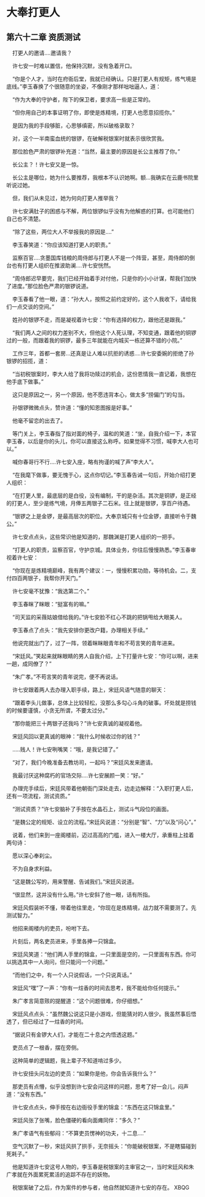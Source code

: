 # 大奉打更人 
 ## 第六十二章 资质测试
     打更人的邀请....邀请我？

    许七安一时难以置信，他保持沉默，没有急着开口。

    “你是个人才，当时在府衙后堂，我就已经确认。只是打更人有规矩，练气境是底线。”李玉春换了个很随意的坐姿，不像刚才那样咄咄逼人，道：

    “作为大奉的守护者，陛下的保卫者，要求高一些是正常的。

    “但你用自己的本事证明了你，即使是炼精境，打更人也愿意招揽你。”

    是因为我的手段够脏，心思够缜密，所以破格录取？

    对，这个一半南蛮血统的银锣，在破解税银案时就表示很欣赏我。

    那位脸色严肃的银锣补充道：“当然，最主要的原因是长公主推荐了你。”

    长公主？！许七安又是一惊。

    长公主是哪位，她为什么要推荐，我根本不认识她啊。额...我确实在云鹿书院里听说过她。

    但，我们从未见过，她为何向打更人推举我？

    许七安满肚子的困惑与不解，两位银锣似乎没有为他解惑的打算。也可能他们自己也不清楚。

    “除了这些，两位大人不举报我的原因是....”

    李玉春笑道：“你应该知道打更人的职责。”

    监察百官....贪墨国库钱粮的周侍郎与打更人不是一个阵营，甚至，周侍郎的倒台也有打更人组织在推波助澜....许七安恍然。

    “周侍郎迟早要完，我们已经开始着手对付他，只是你的小小计谋，帮我们加快了进度。”那位脸色严肃的银锣说道。

    李玉春看了他一眼，道：“孙大人，按照之前约定好的，这个人我收下，请给我们一点交谈的空间。”

    姓孙的银锣不走，而是凝视着许七安：“你有选择的权力，跟他还是跟我。”

    “我们两人之间的权力差别不大，但他这个人死认理，不知变通，跟着他的铜锣过的一般，而跟着我的铜锣，最多三年就能在内城买一栋还算不错的小院。”

    工作三年，首都一套房...还真是让人难以抗拒的诱惑....许七安委婉的拒绝了孙银锣的招揽，道：

    “当初税银案时，李大人给了我将功赎过的机会，这份恩情我一直记着，我想在他手底下做事。”

    这只是原因之一，另一个原因，他不愿违背本心，做太多“捞偏门”的勾当。

    孙银锣微微点头，赞许道：“懂的知恩图报是好事。”

    他毫不留恋的出去了。

    等门关上，李玉春指了指对面的椅子，温和的笑道：“坐，自我介绍一下，本官李玉春，以后是你的头儿，你可以直接这么称呼。如果觉得不习惯，喊李大人也可以。”

    喊你春哥行不行....许七安入座，略有拘谨的喊了声“李大人”。

    “在我麾下做事，要无愧于心，这点你切记。”李玉春告诫一句后，开始介绍打更人组织：

    “在打更人里，最底层的是白役，没有编制，干的是杂活。其次是铜锣，是正经的打更人，至少是练气境，月俸五两银子二石米。往上就是银锣，享百户待遇。

    “银锣之上是金锣，是最高层次的职位。大奉京城只有十位金锣，直接听令于魏公。”

    许七安点点头，这些常识他是知道的，那魏渊是打更人组织的一把手。

    “打更人的职责，监察百官，守护京城。具体业务，你往后慢慢熟悉。”李玉春审视着许七安：

    “你现在是炼精境巅峰，我有两个建议：一，慢慢积累功勋，等待机会。二，支付四百两银子，我帮你开天门。”

    许七安毫不犹豫：“我选第二个。”

    李玉春眯了眯眼：“挺富有的嘛。”

    “司天监的采薇姑娘借给我的。”许七安脸不红心不跳的把锅甩给大眼美人。

    李玉春点了点头：“我先安排你更改户籍，办理相关手续。”

    他说完就出门了，过了一阵，领着眯眯眼青年和不苟言笑的青年进来。

    “宋廷风。”笑起来就眯眼睛的男人自我介绍，上下打量许七安：“你可以啊，进来一趟，成同僚了？”

    “朱广孝。”不苟言笑的青年说完，便不再说话。

    许七安跟着两人去办理入职手续，路上，宋廷风语气随意的聊天：

    “跟着李头儿做事，总体上比较轻松，没那么多勾心斗角的破事。坏处就是捞钱的时候要谨慎，小贪无所谓，不要太过分。”

    “那你能把三十两银子还我吗？”许七安真诚的凝视着他。

    宋廷风回以更真诚的眼神：“我什么时候收过你的钱？”

    .....贱人！许七安咧嘴笑：“哦，是我记错了。”

    “对了，我们今晚准备去教坊司，一起吗？”宋廷风发来邀请。

    我最讨厌这种腐朽的官场交际....许七安展颜一笑：“好。”

    办理完手续后，宋廷风带着他朝衙门深处走去，边走边解释：“入职打更人后，还有一项流程，测试资质。”

    “测试资质？”许七安脑补了手按在水晶石上，测试斗气段位的画面。

    “是魏公定的规矩、设立的流程。”宋廷风说道：“分别是“智”、“力”以及“问心”。”

    说着，他们来到一座阁楼前，迈过高高的门槛，进入一楼大厅，承重柱上挂着两句诗：

    愿以深心奉刹尘。

    不为自身求利益。

    “这是魏公写的，用来警醒、告诫我们。”宋廷风说道。

    “很显然，这并没有什么用。”许七安斜了他一眼，话有所指。

    宋廷风假装听不懂，带着他往里走，“你现在是炼精境，战力就不需要测了。先测试智力。”

    他招来阁楼内的吏员，吩咐下去。

    片刻后，两名吏员进来，手里各捧一只锦盒。

    宋廷风笑道：“他们两人手里的锦盒，一只里面是空的，一只里面有东西。你可以挑选其中一人询问，但只能问一个问题。”

    “而他们之中，有一个人只说假话，一个只说真话。”

    宋廷风“嘿”了一声：“你有一炷香的时间去思考，我不能给你任何提示。”

    朱广孝言简意赅的提醒道：“这个问题很难，你仔细想。”

    宋廷风点点头：“虽然魏公说这只是小游戏，但能猜对的人很少。我虽然事后悟透了，但已经过了一炷香的时间。

    “据说只有金锣大人们，才能在二十息之内悟透这题。”

    吏员点了一根香，摆在旁侧。

    这种简单的逻辑题，我上辈子不知道啃过多少。

    许七安扭头问左边的吏员：“如果你是他，你会告诉我什么？”

    那吏员有点懵，似乎没想到许七安会问这样的问题，思考了好一会儿，闷声道：“没有东西。”

    许七安点点头，伸手按在右边衙役手里的锦盒：“东西在这只锦盒里。”

    宋廷风张了张嘴，脸色僵硬的看向面瘫同伴：“多久？”

    朱广孝语气有些郁闷：“不算吏员愣神的功夫，十二息....”

    空气沉默了一秒，宋廷风拱了拱手，无奈摇头：“你能破税银案，不是瞎猫碰到死耗子。”

    他是知道许七安这号人物的，李玉春是税银案的主审官之一，当时宋廷风和朱广孝就在外面累死累活的追踪不存在的妖物。

    税银案破了之后，作为案件的参与者，他自然就知道许七安的存在。 
XBQG